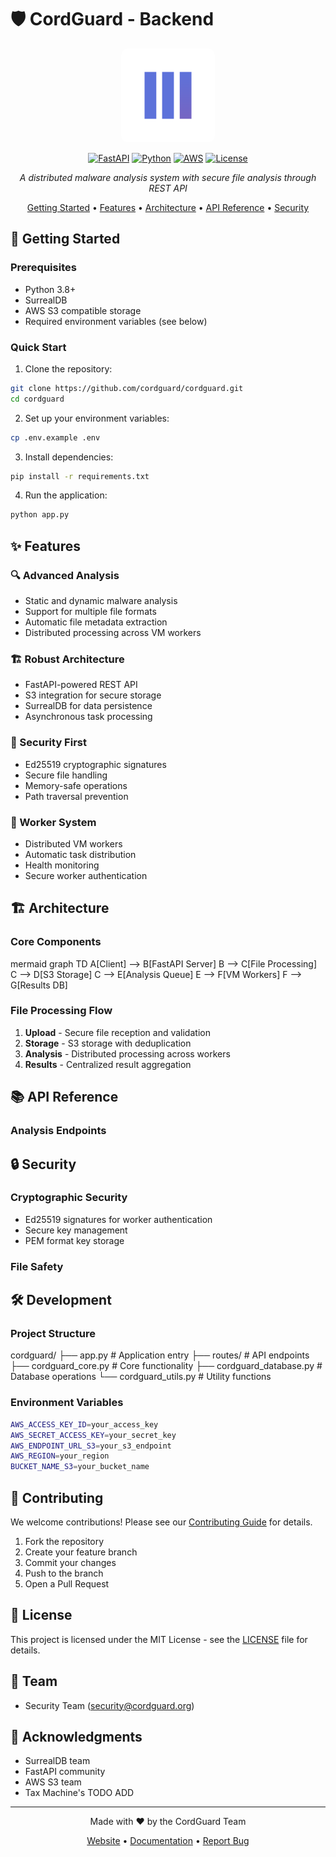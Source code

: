 # 🛡️ CordGuard - Backend

<div align="center">

<img src="cordguard-assets/logo.png" width="150" height="150" style="border-radius: 10px;" alt="CordGuard Logo">


[![FastAPI](https://img.shields.io/badge/FastAPI-005571?style=for-the-badge&logo=fastapi)](https://fastapi.tiangolo.com)
[![Python](https://img.shields.io/badge/python-3670A0?style=for-the-badge&logo=python&logoColor=ffdd54)](https://www.python.org)
[![AWS](https://img.shields.io/badge/AWS-%23FF9900.svg?style=for-the-badge&logo=amazon-aws&logoColor=white)](https://aws.amazon.com)
[![License](https://img.shields.io/badge/license-MIT-blue.svg?style=for-the-badge)](LICENSE)

*A distributed malware analysis system with secure file analysis through REST API*

[Getting Started](#-getting-started) •
[Features](#-features) •
[Architecture](#%EF%B8%8F-architecture) •
[API Reference](#-api-reference) •
[Security](#-security)

</div>

## 🚀 Getting Started

### Prerequisites

- Python 3.8+
- SurrealDB
- AWS S3 compatible storage
- Required environment variables (see below)

### Quick Start

1. Clone the repository:

```bash
git clone https://github.com/cordguard/cordguard.git
cd cordguard
```

2. Set up your environment variables:

```bash
cp .env.example .env
```

3. Install dependencies:

```bash
pip install -r requirements.txt
```

4. Run the application:

```bash
python app.py
```


## ✨ Features

### 🔍 Advanced Analysis
- Static and dynamic malware analysis
- Support for multiple file formats
- Automatic file metadata extraction
- Distributed processing across VM workers

### 🏗️ Robust Architecture
- FastAPI-powered REST API
- S3 integration for secure storage
- SurrealDB for data persistence
- Asynchronous task processing

### 🔐 Security First
- Ed25519 cryptographic signatures
- Secure file handling
- Memory-safe operations
- Path traversal prevention

### 🤖 Worker System
- Distributed VM workers
- Automatic task distribution
- Health monitoring
- Secure worker authentication

## 🏗️ Architecture

### Core Components

mermaid
graph TD
A[Client] --> B[FastAPI Server]
B --> C[File Processing]
C --> D[S3 Storage]
C --> E[Analysis Queue]
E --> F[VM Workers]
F --> G[Results DB]


### File Processing Flow

1. **Upload** - Secure file reception and validation
2. **Storage** - S3 storage with deduplication
3. **Analysis** - Distributed processing across workers
4. **Results** - Centralized result aggregation

## 📚 API Reference

### Analysis Endpoints


## 🔒 Security

### Cryptographic Security
- Ed25519 signatures for worker authentication
- Secure key management
- PEM format key storage

### File Safety


## 🛠️ Development

### Project Structure

cordguard/
├── app.py # Application entry
├── routes/ # API endpoints
├── cordguard_core.py # Core functionality
├── cordguard_database.py # Database operations
└── cordguard_utils.py # Utility functions

### Environment Variables

```bash
AWS_ACCESS_KEY_ID=your_access_key
AWS_SECRET_ACCESS_KEY=your_secret_key
AWS_ENDPOINT_URL_S3=your_s3_endpoint
AWS_REGION=your_region
BUCKET_NAME_S3=your_bucket_name
```


## 🤝 Contributing

We welcome contributions! Please see our [Contributing Guide](CONTRIBUTING.md) for details.

1. Fork the repository
2. Create your feature branch
3. Commit your changes
4. Push to the branch
5. Open a Pull Request

## 📄 License

This project is licensed under the MIT License - see the [LICENSE](LICENSE) file for details.

## 👥 Team

- Security Team (security@cordguard.org)

## 🙏 Acknowledgments

- SurrealDB team
- FastAPI community
- AWS S3 team
- Tax Machine's TODO ADD
---

<div align="center">

Made with ❤️ by the CordGuard Team

[Website](https://cordguard.org) • 
[Documentation](https://docs.cordguard.org) • 
[Report Bug](https://github.com/yourusername/cordguard/issues)

</div>